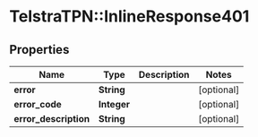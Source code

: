 # TelstraTPN::InlineResponse401

## Properties
Name | Type | Description | Notes
------------ | ------------- | ------------- | -------------
**error** | **String** |  | [optional] 
**error_code** | **Integer** |  | [optional] 
**error_description** | **String** |  | [optional] 


